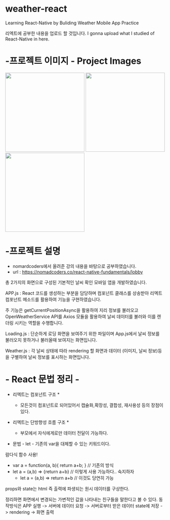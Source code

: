 # weather-react
Learning React-Native by Buliding Weather Mobile App Practice

리엑트에 공부한 내용을 업로드 할 것입니다.
I gonna upload what I studied of React-Native in here.
# -프로젝트 이미지 - Project Images
<div>
    <img width = "250" src="https://user-images.githubusercontent.com/41564888/96101707-b70e6780-0f10-11eb-9e3b-59c60d7cc9c0.JPG">
    <img width = "250" src="https://user-images.githubusercontent.com/41564888/96101869-dd340780-0f10-11eb-9e6e-8fb177c23ec2.JPG">
    <img width = "250" src="https://user-images.githubusercontent.com/41564888/96101897-e58c4280-0f10-11eb-9fb0-e09fa77a5c6f.JPG">
</div>

# -프로젝트 설명

- nomardcoders에서 올려준 강의 내용을 바탕으로 공부하였습니다. 
- url : https://nomadcoders.co/react-native-fundamentals/lobby

총 2가지의 화면으로 구성된 기본적인 날씨 확인 모바일 앱을 개발하였습니다.

APP.js : React 코드를 생성하는 부분을 담당하며 컴포넌트 클래스를 상송받아 
리엑트 컴포넌트 메소드를 활용하여 기능을 구현하였습니다.

주 기능은 getCurrentPositionAsync을 활용하여 지리 정보를 불러오고 
OpenWeatherService API를 Axios 모듈을 활용하여 날씨 데이터를 불러와 이를 렌더링 시키는 역할을 수행합니다.

Loading.js : 단순하게 로딩 화면을 보여주기 위한 파일이며 App.js에서 날씨 정보를 불러오지 못하거나 불러올때 보여지는 화면입니다.

Weather.js : 각 날씨 상태에 따라 rendering 할 화면과 데이터 (이미지, 날씨 정보)등을 구별하여 날씨 정보를 표시하는 화면입니다.

# - React 문법 정리 -
* 리엑트는 컴포넌트 구조 *
    - 모든것이 컴포넌트로 되어있어서 캡슐화,확장성, 결합성, 재사용성 등의 장점이 있다.

* 리엑트는 단방향성 흐름 구조 *
    - 부모에서 자식에게로만 데이터 전달이 가능하다.

- 문법 - 
let - 기존의 var을 대체할 수 있는 키워드이다. 

람다식 함수 사용! 

- var a = function(a, b){ return a+b; } // 기존의 방식
- let a = (a,b) => {return a+b} // 이렇게 사용 가능하다.. 숙지하자
  + let a = (a,b) => return a+b // 이것도 당연히 가능

props와 state는 html 즉 출력에 파생되는 원시 데이터를 구상한다. 

정리하면 화면에서 변경되는 가변적인 값을 나타내는 친구들을 말한다고 볼 수 있다.
동작방식은 APP 실행 -> 서버에 데이터 요청 -> 서버로부터 받은 데이터 state에 저장 -> rendering -> 화면 출력

